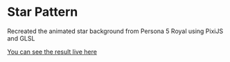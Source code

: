 # Star Pattern

Recreated the animated star background from Persona 5 Royal using PixiJS and GLSL

[You can see the result live here](https://buymybeard.github.io/StarPattern/)

